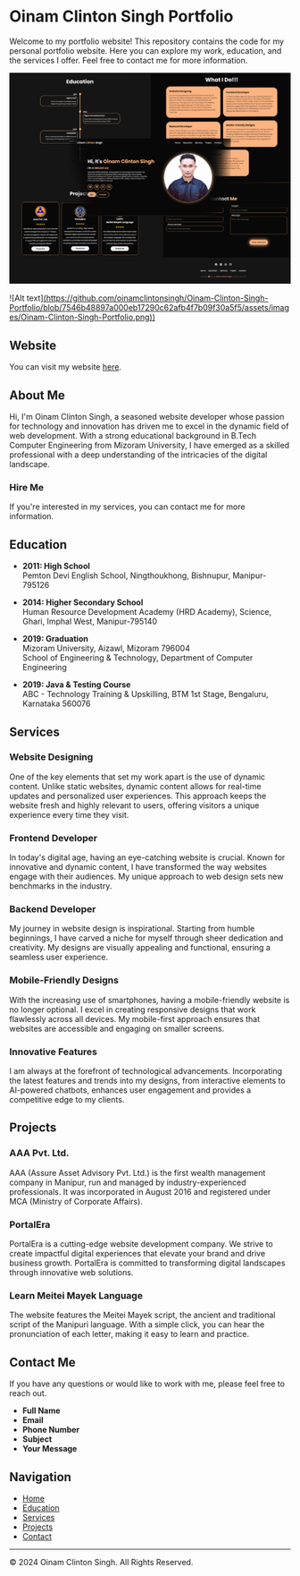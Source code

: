# Oinam Clinton Singh Portfolio

Welcome to my portfolio website! This repository contains the code for my personal portfolio website. Here you can explore my work, education, and the services I offer. Feel free to contact me for more information.

![Alt text](https://github.com/oinamclintonsingh/Oinam-Clinton-Singh-Portfolio/blob/98caee12438599e5fd5e8a4edc69690f0b7129c5/assets/images/Oinam-Clinton-Singh-Portfolio.png)

![Alt text][(https://github.com/oinamclintonsingh/Oinam-Clinton-Singh-Portfolio/blob/7546b48897a000eb17290c62afb4f7b09f30a5f5/assets/images/Oinam-Clinton-Singh-Portfolio.png))](https://github.com/oinamclintonsingh/Oinam-Clinton-Singh-Portfolio/blob/7546b48897a000eb17290c62afb4f7b09f30a5f5/assets/images/Oinam-Clinton-Singh-Portfolio.png)


## Website

You can visit my website [here](https://oinamclintonsingh.github.io/Oinam-Clinton-Singh-Portfolio/).

## About Me

Hi, I'm Oinam Clinton Singh, a seasoned website developer whose passion for technology and innovation has driven me to excel in the dynamic field of web development. With a strong educational background in B.Tech Computer Engineering from Mizoram University, I have emerged as a skilled professional with a deep understanding of the intricacies of the digital landscape.

### Hire Me

If you're interested in my services, you can contact me for more information.


## Education

- **2011: High School**  
  Pemton Devi English School, Ningthoukhong, Bishnupur, Manipur-795126

- **2014: Higher Secondary School**  
  Human Resource Development Academy (HRD Academy), Science, Ghari, Imphal West, Manipur-795140

- **2019: Graduation**  
  Mizoram University, Aizawl, Mizoram 796004  
  School of Engineering & Technology, Department of Computer Engineering

- **2019: Java & Testing Course**  
  ABC - Technology Training & Upskilling, BTM 1st Stage, Bengaluru, Karnataka 560076

## Services

### Website Designing

One of the key elements that set my work apart is the use of dynamic content. Unlike static websites, dynamic content allows for real-time updates and personalized user experiences. This approach keeps the website fresh and highly relevant to users, offering visitors a unique experience every time they visit.

### Frontend Developer

In today's digital age, having an eye-catching website is crucial. Known for innovative and dynamic content, I have transformed the way websites engage with their audiences. My unique approach to web design sets new benchmarks in the industry.

### Backend Developer

My journey in website design is inspirational. Starting from humble beginnings, I have carved a niche for myself through sheer dedication and creativity. My designs are visually appealing and functional, ensuring a seamless user experience.

### Mobile-Friendly Designs

With the increasing use of smartphones, having a mobile-friendly website is no longer optional. I excel in creating responsive designs that work flawlessly across all devices. My mobile-first approach ensures that websites are accessible and engaging on smaller screens.

### Innovative Features

I am always at the forefront of technological advancements. Incorporating the latest features and trends into my designs, from interactive elements to AI-powered chatbots, enhances user engagement and provides a competitive edge to my clients.

## Projects

### AAA Pvt. Ltd.

AAA (Assure Asset Advisory Pvt. Ltd.) is the first wealth management company in Manipur, run and managed by industry-experienced professionals. It was incorporated in August 2016 and registered under MCA (Ministry of Corporate Affairs).



### PortalEra

PortalEra is a cutting-edge website development company. We strive to create impactful digital experiences that elevate your brand and drive business growth. PortalEra is committed to transforming digital landscapes through innovative web solutions.



### Learn Meitei Mayek Language

The website features the Meitei Mayek script, the ancient and traditional script of the Manipuri language. With a simple click, you can hear the pronunciation of each letter, making it easy to learn and practice.



## Contact Me

If you have any questions or would like to work with me, please feel free to reach out.

- **Full Name**
- **Email**
- **Phone Number**
- **Subject**
- **Your Message**



## Navigation

- [Home](https://oinamclintonsingh.github.io/Oinam-Clinton-Singh-Portfolio/)
- [Education](https://oinamclintonsingh.github.io/Oinam-Clinton-Singh-Portfolio/#Education)
- [Services](https://oinamclintonsingh.github.io/Oinam-Clinton-Singh-Portfolio/#Services)
- [Projects](https://oinamclintonsingh.github.io/Oinam-Clinton-Singh-Portfolio/#Project)
- [Contact](https://oinamclintonsingh.github.io/Oinam-Clinton-Singh-Portfolio/#Contact)

---

© 2024 Oinam Clinton Singh. All Rights Reserved.
